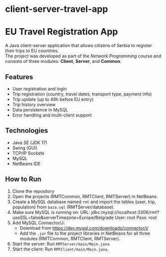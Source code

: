 # client-server-travel-app

# EU Travel Registration App

A Java client-server application that allows citizens of Serbia to register their trips to EU countries.  
The project was developed as part of the *Network Programming* course and consists of three modules: **Client**, **Server**, and **Common**.

## Features
- User registration and login
- Trip registration (country, travel dates, transport type, payment info)
- Trip update (up to 48h before EU entry)
- Trip history overview
- Data persistence in MySQL
- Error handling and multi-client support

## Technologies
- Java SE (JDK 17)
- Swing (GUI)
- TCP/IP Sockets
- MySQL
- NetBeans IDE

## How to Run
1. Clone the repository
2. Open the projects (RMTCommon, RMTClient, RMTServer) in NetBeans.
3. Create a MySQL database named `rmt` and import the tables 
   (user, trip, population) from `baza.sql` (RMTServer/database).
4. Make sure MySQL is running on:
   URL:  jdbc:mysql://localhost:3306/rmt?useSSL=false&serverTimezone=Europe/Belgrade
   User: root
   Pass: root
5. Add MySQL Connector/J:
   - Download from https://dev.mysql.com/downloads/connector/j/
   - Add the `.jar` file to the project libraries in NetBeans for all three modules (RMTCommon, RMTClient, RMTServer).
6. Start the server:
   Run `RMTServer/main/Main.java`.
7. Start the client:
   Run `RMTClient/main/Main.java`.

